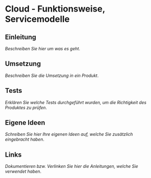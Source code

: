 # Cloud - Funktionsweise, Servicemodelle

## Einleitung

*Beschreiben Sie hier um was es geht*.

## Umsetzung

*Beschreiben Sie die Umsetzung in ein Produkt*.

## Tests

*Erklären Sie welche Tests durchgeführt wurden, um die Richtigkeit des Produktes zu prüfen*.

## Eigene Ideen

*Schreiben Sie hier Ihre eigenen Ideen auf, welche Sie zusätzlich eingebracht haben*.

## Links

*Dokumentieren bzw. Verlinken Sie hier die Anleitungen, welche Sie verwendet haben*.
